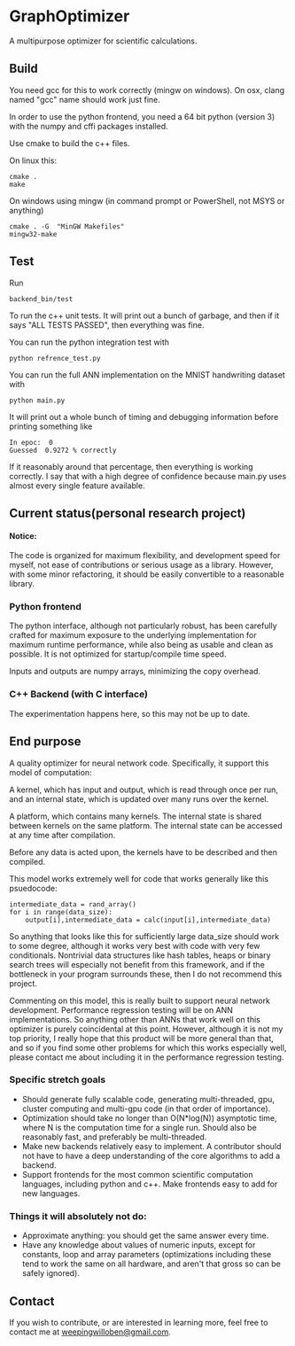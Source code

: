 # GraphOptimizer
A multipurpose optimizer for scientific calculations.

## Build

You need gcc for this to work correctly (mingw on windows). On osx, clang named "gcc" name should work just fine.

In order to use the python frontend, you need a 64 bit python (version 3) with the numpy and cffi packages installed.

Use cmake to build the c++ files.

On linux this:

    cmake .
    make

On windows using mingw (in command prompt or PowerShell, not MSYS or anything)

    cmake . -G  "MinGW Makefiles"
    mingw32-make

## Test

Run

    backend_bin/test

To run the c++ unit tests. It will print out a bunch of garbage, and then if it says "ALL TESTS PASSED", then everything was fine.

You can run the python integration test with

    python refrence_test.py

You can run the full ANN implementation on the MNIST handwriting dataset with

    python main.py

It will print out a whole bunch of timing and debugging information before
printing something like  

    In epoc:  0
    Guessed  0.9272 % correctly

If it reasonably around that percentage, then everything is working correctly.
I say that with a high degree of confidence because main.py uses almost every single feature available.

## Current status(personal research project)

#### Notice:

The code is organized for maximum flexibility, and development speed for myself, not ease of contributions or serious usage as a library. However, with some minor refactoring, it should be easily convertible to a reasonable library.

### Python frontend

The python interface, although not particularly robust, has been carefully crafted for maximum exposure to the underlying implementation for maximum runtime performance, while also being as usable and clean as possible. It is not optimized for startup/compile time speed.

Inputs and outputs are numpy arrays, minimizing the copy overhead.

### C++ Backend (with C interface)

The experimentation happens here, so this may not be up to date.




## End purpose

A quality optimizer for neural network code. Specifically, it support this model of computation:

A kernel, which has input and output, which is read through once per run, and an internal state, which is updated over many runs over the kernel.

A platform, which contains many kernels. The internal state is shared between kernels on the same platform. The internal state can be accessed at any time after compilation.

Before any data is acted upon, the kernels have to be described and then compiled.

This model works extremely well for code that works generally like this psuedocode:

    intermediate_data = rand_array()
    for i in range(data_size):
        output[i],intermediate_data = calc(input[i],intermediate_data)

So anything that looks like this for sufficiently large data_size should work to some degree, although it works very best with code with very few conditionals. Nontrivial data structures like hash tables, heaps or binary search trees will especially not benefit from this framework, and if the bottleneck in your program surrounds these, then I do not recommend this project.

Commenting on this model, this is really built to support neural network development. Performance regression testing will be on ANN implementations. So anything other than ANNs that work well on this optimizer is purely coincidental at this point. However, although it is not my top priority, I really hope that this product will be more general than that, and so if you find some other problems for which this works especially well, please contact me about including it in the performance regression testing.

### Specific stretch goals

* Should generate fully scalable code, generating multi-threaded, gpu, cluster computing and multi-gpu code (in that order of importance).
* Optimization should take no longer than O(N*log(N)) asymptotic time, where N is the computation time for a single run. Should also be reasonably fast, and preferably be multi-threaded.
* Make new backends relatively easy to implement. A contributor should not have to have a deep understanding of the core algorithms to add a backend.
* Support frontends for the most common scientific computation languages, including python and c++. Make frontends easy to add for new languages.

### Things it will absolutely not do:

* Approximate anything: you should get the same answer every time.
* Have any knowledge about values of numeric inputs, except for constants, loop and array parameters (optimizations including these tend to work the same on all hardware, and aren't that gross so can be safely ignored).

## Contact

If you wish to contribute, or are interested in learning more, feel free to contact me at weepingwilloben@gmail.com.

